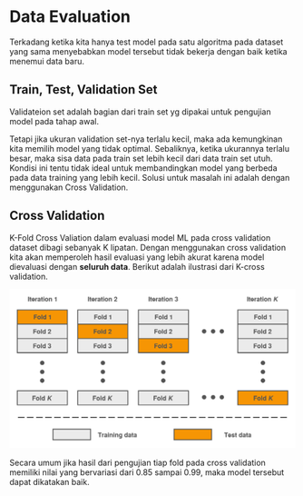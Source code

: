 # Data Evaluation

Terkadang ketika kita hanya test model pada satu algoritma pada dataset yang sama menyebabkan model tersebut tidak bekerja dengan baik ketika menemui data baru.


## Train, Test, Validation Set

Validateion set adalah bagian dari train set yg dipakai untuk pengujian model pada tahap awal.

Tetapi jika ukuran validation set-nya terlalu kecil, maka ada kemungkinan kita memilih model yang tidak optimal. Sebaliknya, ketika ukurannya terlalu besar, maka sisa data pada train set lebih kecil dari data train set utuh. Kondisi ini tentu tidak ideal untuk membandingkan model yang berbeda pada data training yang lebih kecil. Solusi untuk masalah ini adalah dengan menggunakan Cross Validation.


## Cross Validation

K-Fold Cross Valiation dalam evaluasi model ML pada cross validation dataset dibagi sebanyak K lipatan. Dengan menggunakan cross validation kita akan memperoleh hasil evaluasi yang lebih akurat karena model dievaluasi dengan **seluruh data**. Berikut adalah ilustrasi dari K-cross validation. 

<img src="./assets/kfold.png" alt="k-fold">


Secara umum jika hasil dari pengujian tiap fold pada cross validation memiliki nilai yang bervariasi dari 0.85 sampai 0.99, maka model tersebut dapat dikatakan baik.

